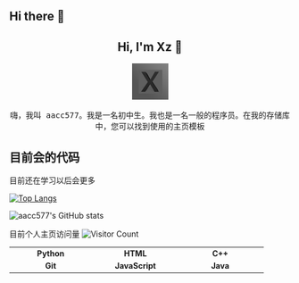 ## Hi there 👋

<h2 align="center"> Hi, I'm Xz 👋 <br/> </h2> 

<p align="center"><img width=65px height=65px  src="X.png" alt=""></p>

<p align="center"> <samp>嗨，我叫 aacc577。我是一名初中生。我也是一名一般的程序员。在我的存储库中，您可以找到使用的主页模板 </samp>

## 目前会的代码
<samp>目前还在学习以后会更多</samp>

<table>
<tbody>
 <tr>
<td align="center" width="20%">
<span><b style="text-align: center;">Python</b></span> 
<img height=60px src="https://img.icons8.com/color/2x/python.png" alt=""> 
</td>

<td align="center" width="20%">
<span><b style="text-align: center;">HTML</b></span> 
<img height=60px src="https://img.icons8.com/color/2x/html-5.png" alt=""> 
</td>

<td align="center" width="20%">
<span><b style="text-align: center;">C++</b></span> 
<img height=60px src="https://isocpp.org/assets/images/cpp_logo.png" alt=""> 
</td>
</tr>

<tr>
<td align="center" width="20%">
<span><b style="text-align: center;">Git</b></span> 
<img height=65px src="https://img.icons8.com/ios-glyphs/2x/github-2.png" alt=""> 
</td>

<td align="center" width="20%">
<span><b style="text-align: center;">JavaScript</b></span> 
<img height=65px src="https://img.icons8.com/color/2x/javascript.png" alt=""> 
</td>

<td align="center" width="20%">
<span><b style="text-align: center;">Java</b></span> 
<img height=65px src="https://cdn.icon-icons.com/icons2/159/PNG/256/java_22523.png" alt=""> 
</td>
</tr>

[![Top Langs](https://github-readme-stats.vercel.app/api/top-langs/?username=aacc577)](https://github.com/aacc577/github-readme-stats)

![aacc577's GitHub stats](https://github-readme-stats.vercel.app/api?username=aacc577&show_icons=true&theme=tokyonight)

<samp>目前个人主页访问量</samp> ![Visitor Count](https://profile-counter.glitch.me/aacc577/count.svg)

</tbody>
</table>
<!--
**aacc577/aacc577** is a ✨ _special_ ✨ repository because its `README.md` (this file) appears on your GitHub profile.

Here are some ideas to get you started:

- 🔭 I’m currently working on ...
- 🌱 I’m currently learning ...
- 👯 I’m looking to collaborate on ...
- 🤔 I’m looking for help with ...
- 💬 Ask me about ...
- 📫 How to reach me: ...
- 😄 Pronouns: ...
- ⚡ Fun fact: ...
-->
